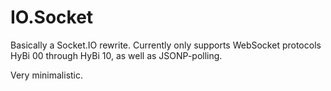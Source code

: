 IO.Socket
=========

Basically a Socket.IO rewrite. Currently only supports WebSocket
protocols HyBi 00 through HyBi 10, as well as JSONP-polling.

Very minimalistic.
